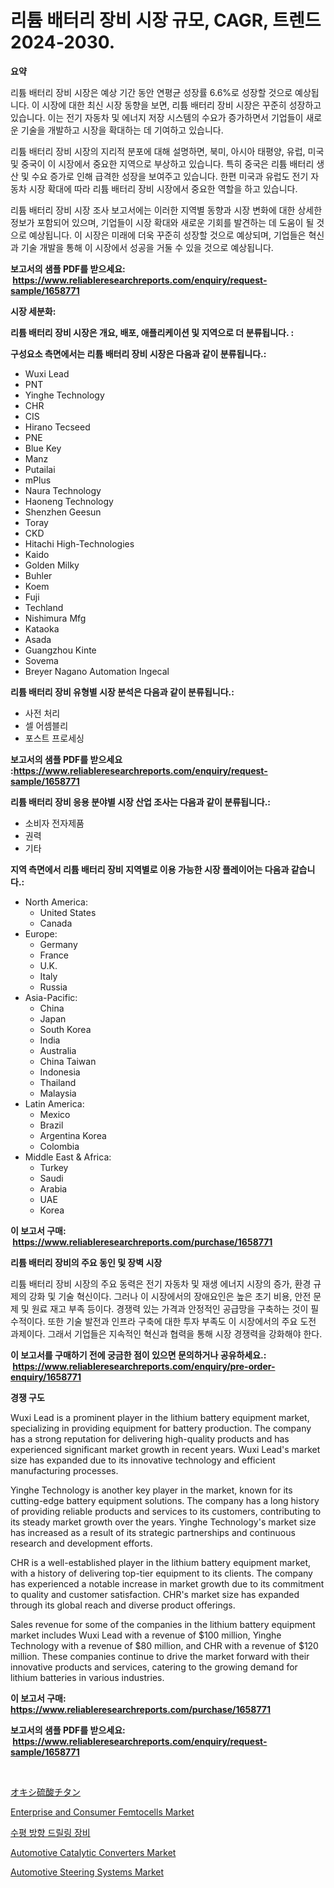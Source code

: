 <p><h1>리튬 배터리 장비 시장 규모, CAGR, 트렌드 2024-2030.</h1></p><p><strong>요약</strong></p>
<p><p>리튬 배터리 장비 시장은 예상 기간 동안 연평균 성장률 6.6%로 성장할 것으로 예상됩니다. 이 시장에 대한 최신 시장 동향을 보면, 리튬 배터리 장비 시장은 꾸준히 성장하고 있습니다. 이는 전기 자동차 및 에너지 저장 시스템의 수요가 증가하면서 기업들이 새로운 기술을 개발하고 시장을 확대하는 데 기여하고 있습니다.</p><p>리튬 배터리 장비 시장의 지리적 분포에 대해 설명하면, 북미, 아시아 태평양, 유럽, 미국 및 중국이 이 시장에서 중요한 지역으로 부상하고 있습니다. 특히 중국은 리튬 배터리 생산 및 수요 증가로 인해 급격한 성장을 보여주고 있습니다. 한편 미국과 유럽도 전기 자동차 시장 확대에 따라 리튬 배터리 장비 시장에서 중요한 역할을 하고 있습니다.</p><p>리튬 배터리 장비 시장 조사 보고서에는 이러한 지역별 동향과 시장 변화에 대한 상세한 정보가 포함되어 있으며, 기업들이 시장 확대와 새로운 기회를 발견하는 데 도움이 될 것으로 예상됩니다. 이 시장은 미래에 더욱 꾸준히 성장할 것으로 예상되며, 기업들은 혁신과 기술 개발을 통해 이 시장에서 성공을 거둘 수 있을 것으로 예상됩니다.</p></p>
<p><strong>보고서의 샘플 PDF를 받으세요: &nbsp;<a href="https://www.reliableresearchreports.com/enquiry/request-sample/1658771">https://www.reliableresearchreports.com/enquiry/request-sample/1658771</a></strong></p>
<p><strong>시장 세분화:</strong></p>
<p><strong> 리튬 배터리 장비 시장은 개요, 배포, 애플리케이션 및 지역으로 더 분류됩니다. :</strong></p>
<p><strong>구성요소 측면에서는 리튬 배터리 장비 시장은 다음과 같이 분류됩니다.:</strong></p>
<p><ul><li>Wuxi Lead</li><li>PNT</li><li>Yinghe Technology</li><li>CHR</li><li>CIS</li><li>Hirano Tecseed</li><li>PNE</li><li>Blue Key</li><li>Manz</li><li>Putailai</li><li>mPlus</li><li>Naura Technology</li><li>Haoneng Technology</li><li>Shenzhen Geesun</li><li>Toray</li><li>CKD</li><li>Hitachi High-Technologies</li><li>Kaido</li><li>Golden Milky</li><li>Buhler</li><li>Koem</li><li>Fuji</li><li>Techland</li><li>Nishimura Mfg</li><li>Kataoka</li><li>Asada</li><li>Guangzhou Kinte</li><li>Sovema</li><li>Breyer
    Nagano Automation
    Ingecal</li></ul></p>
<p><strong> 리튬 배터리 장비 유형별 시장 분석은 다음과 같이 분류됩니다.:</strong></p>
<p><ul><li>사전 처리</li><li>셀 어셈블리</li><li>포스트 프로세싱</li></ul></p>
<p><strong>보고서의 샘플 PDF를 받으세요 :<a href="https://www.reliableresearchreports.com/enquiry/request-sample/1658771">https://www.reliableresearchreports.com/enquiry/request-sample/1658771</a></strong></p>
<p><strong> 리튬 배터리 장비 응용 분야별 시장 산업 조사는 다음과 같이 분류됩니다.:</strong></p>
<p><ul><li>소비자 전자제품</li><li>권력</li><li>기타</li></ul></p>
<p><strong>지역 측면에서 리튬 배터리 장비 지역별로 이용 가능한 시장 플레이어는 다음과 같습니다.:</strong></p>
<p><ul>
    <li>
        North America:
        <ul>
            <li>United States</li>
            <li>Canada</li>
        </ul>
    </li>
    <li>
        Europe:
        <ul>
            <li>Germany</li>
            <li>France</li>
            <li>U.K.</li>
            <li>Italy</li>
            <li>Russia</li>
        </ul>
    </li>
    <li>
        Asia-Pacific:
        <ul>
            <li>China</li>
            <li>Japan</li>
            <li>South Korea</li>
            <li>India</li>
            <li>Australia</li>
            <li>China Taiwan</li>
            <li>Indonesia</li>
            <li>Thailand</li>
            <li>Malaysia</li>
        </ul>
    </li>
    <li>
        Latin America:
        <ul>
            <li>Mexico</li>
            <li>Brazil</li>
            <li>Argentina Korea</li>
            <li>Colombia</li>
        </ul>
    </li>
    <li>
        Middle East & Africa:
        <ul>
            <li>Turkey</li>
            <li>Saudi</li>
            <li>Arabia</li>
            <li>UAE</li>
            <li>Korea</li>
        </ul>
    </li>
    </ul></p>
<p><strong>이 보고서 구매: &nbsp;<a href="https://www.reliableresearchreports.com/purchase/1658771">https://www.reliableresearchreports.com/purchase/1658771</a></strong></p>
<p><strong>리튬 배터리 장비의 주요 동인 및 장벽 시장</strong></p>
<p><p>리튬 배터리 장비 시장의 주요 동력은 전기 자동차 및 재생 에너지 시장의 증가, 환경 규제의 강화 및 기술 혁신이다. 그러나 이 시장에서의 장애요인은 높은 초기 비용, 안전 문제 및 원료 재고 부족 등이다. 경쟁력 있는 가격과 안정적인 공급망을 구축하는 것이 필수적이다. 또한 기술 발전과 인프라 구축에 대한 투자 부족도 이 시장에서의 주요 도전 과제이다. 그래서 기업들은 지속적인 혁신과 협력을 통해 시장 경쟁력을 강화해야 한다.</p></p>
<p><strong>이 보고서를 구매하기 전에 궁금한 점이 있으면 문의하거나 공유하세요.: &nbsp;<a href="https://www.reliableresearchreports.com/enquiry/pre-order-enquiry/1658771">https://www.reliableresearchreports.com/enquiry/pre-order-enquiry/1658771</a></strong></p>
<p><strong>경쟁 구도</strong></p>
<p><p>Wuxi Lead is a prominent player in the lithium battery equipment market, specializing in providing equipment for battery production. The company has a strong reputation for delivering high-quality products and has experienced significant market growth in recent years. Wuxi Lead's market size has expanded due to its innovative technology and efficient manufacturing processes.</p><p>Yinghe Technology is another key player in the market, known for its cutting-edge battery equipment solutions. The company has a long history of providing reliable products and services to its customers, contributing to its steady market growth over the years. Yinghe Technology's market size has increased as a result of its strategic partnerships and continuous research and development efforts.</p><p>CHR is a well-established player in the lithium battery equipment market, with a history of delivering top-tier equipment to its clients. The company has experienced a notable increase in market growth due to its commitment to quality and customer satisfaction. CHR's market size has expanded through its global reach and diverse product offerings.</p><p>Sales revenue for some of the companies in the lithium battery equipment market includes Wuxi Lead with a revenue of $100 million, Yinghe Technology with a revenue of $80 million, and CHR with a revenue of $120 million. These companies continue to drive the market forward with their innovative products and services, catering to the growing demand for lithium batteries in various industries.</p></p>
<p><strong>이 보고서 구매: &nbsp; <a href="https://www.reliableresearchreports.com/purchase/1658771">https://www.reliableresearchreports.com/purchase/1658771</a></strong></p>
<p><strong>보고서의 샘플 PDF를 받으세요: &nbsp;<a href="https://www.reliableresearchreports.com/enquiry/request-sample/1658771">https://www.reliableresearchreports.com/enquiry/request-sample/1658771</a></strong><strong></strong></p>
<p>&nbsp;</p>
<p><p><a href="https://github.com/AaronVargas43/Market-Research-Report-List-1/blob/main/220554613566.md">オキシ硫酸チタン</a></p><p><a href="https://github.com/julyju69/Market-Research-Report-List-2/blob/main/enterprise-and-consumer-femtocells-market.md">Enterprise and Consumer Femtocells Market</a></p><p><a href="https://github.com/vs2869dizt0/Market-Research-Report-List-1/blob/main/510856312408.md">수평 방향 드릴링 장비</a></p><p><a href="https://issuu.com/reportprime-2/docs/automotive-catalytic-converters-market-size-2030.p">Automotive Catalytic Converters Market</a></p><p><a href="https://issuu.com/reportprime-2/docs/automotive-steering-systems-market-size-2030.pptx">Automotive Steering Systems Market</a></p></p>